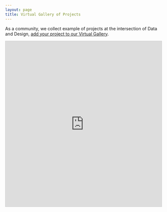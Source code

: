 ```yaml
---
layout: page
title: Virtual Gallery of Projects
---
```


As a community, we collect example of projects at the intersection of Data and Design, [add your project to our Virtual Gallery](https://airtable.com/shrg9OmAu9TLB4RBZ).

<iframe class="airtable-embed" src="https://airtable.com/embed/shrT0HUmXMYT3yijg?backgroundColor=cyanLight&viewControls=on" frameborder="0" onmousewheel="" width="100%" height="533" style="background: transparent; border: 1px solid #ccc;"></iframe>